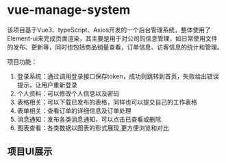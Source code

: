 # vue-manage-system
该项目基于Vue3、typeScript、Axios开发的一个后台管理系统，整体使用了Element-ui来完成页面渲染，其主要是用于对公司的信息管理，如日常使用文件的发布、更新等，同时也包括商品销量查看，订单信息、访客信息的统计和管理。

项目功能：
1. 登录系统：通过调用登录接口保存token，成功则跳转到首页，失败给出错误提示，让用户重新登录
2. 个人资料：可以修改个人信息以及密码
3. 表格相关：可以下载已发布的表格，同样也可以提交自己的工作表格
4. 表单相关：查看订单的详细信息及订单处理
5. 消息通知：发布各类消息通知，可以点击已查看或删除
6. 图表查看：各类数据以图表的形式展现,更方便浏览和对比

## 项目UI展示
